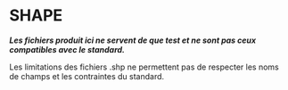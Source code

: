 # SHAPE

***Les fichiers produit ici ne servent de que test et ne sont pas ceux compatibles avec le standard.***

Les limitations des fichiers .shp ne permettent pas de respecter les noms de champs et les contraintes du standard.